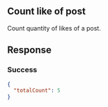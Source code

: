 ## Count like of post

Count quantity of likes of a post.

## Response

### Success

```json
{
  "totalCount": 5
}
```
